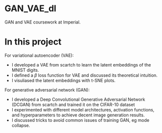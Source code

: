 # GAN_VAE_dl
GAN and VAE coursework at Imperial.

# In this project
For variational autoencoder (VAE): 
- I developed a VAE from scartch to learn the latent embeddings of the MNIST digits.
- I defined a $\beta$ loss function for VAE and discussed its theoretical intuition.
- I visuliased the latent embeddings with t-SNE plots.

For generative adversarial network (GAN):
- I developed a Deep Convolutional Generative Adversarial Network (DCGAN) from scartch and trained it on the CIFAR-10 dataset
- I experimented with different model architectures, activation functions, and hyperparameters to achieve decent image generation results.
- I discussed tricks to avoid common issues of training GAN, eg mode collapse.
